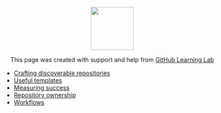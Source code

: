 <p align="center"><img width="100" src="https://lab.github.com/public/images/avatar.png"></p>

<p align="center">This page was created with support and help from <a href="https://lab.github.com/">GitHub Learning Lab</a></p>

- [Crafting discoverable repositories](discoverable/)
- [Useful templates](templates/)
- [Measuring success](metrics/)
- [Repository ownership](repo-ownership/)
- [Workflows](workflows/)
